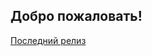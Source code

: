 ## Добро пожаловать!

[Последний релиз](https://github.com/rvboris/rvboris.github.com/releases/latest/download/resume-ru.pdf)
